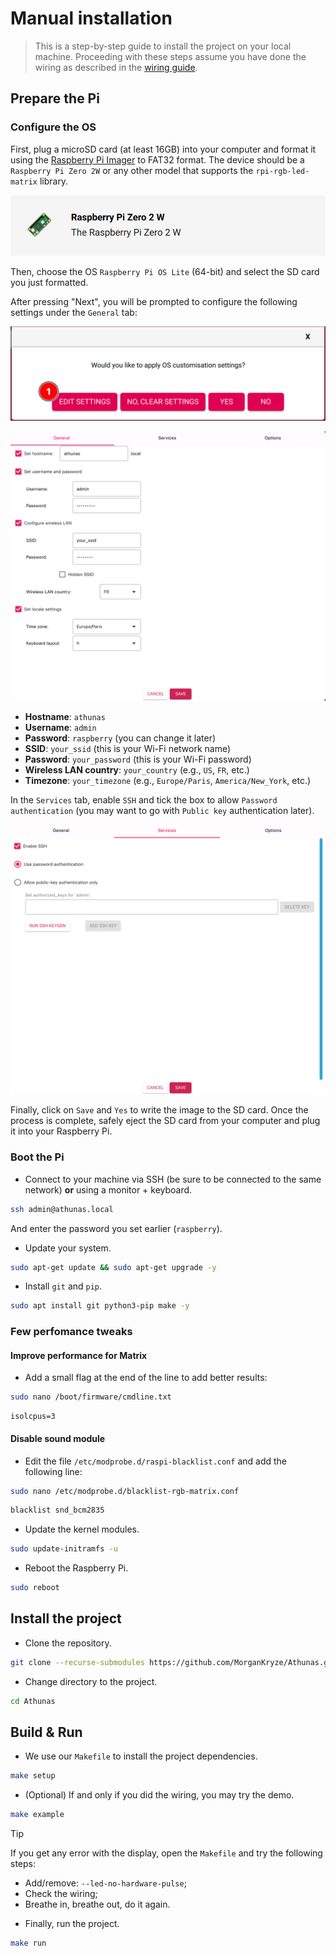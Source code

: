 # Manual installation

> This is a step-by-step guide to install the project on your local machine. Proceeding with these steps assume you have done the wiring as described in the [wiring guide](./docs/wiring.md).

## Prepare the Pi

### Configure the OS

First, plug a microSD card (at least 16GB) into your computer and format it using the [Raspberry Pi Imager](https://www.raspberrypi.com/software/) to FAT32 format. The device should be a `Raspberry Pi Zero 2W` or any other model that supports the `rpi-rgb-led-matrix` library.

![Pi Zero 2W](assets/img/install/pi-zero-2W.png)

Then, choose the OS `Raspberry Pi OS Lite` (64-bit) and select the SD card you just formatted.

After pressing "Next", you will be prompted to configure the following settings under the `General` tab:

![Prompt](assets/img/install/edit.png)

![Settings](assets/img/install/settings-general.png)

- **Hostname**: `athunas`
- **Username**: `admin`
- **Password**: `raspberry` (you can change it later)
- **SSID**: `your_ssid` (this is your Wi-Fi network name)
- **Password**: `your_password` (this is your Wi-Fi password)
- **Wireless LAN country**: `your_country` (e.g., `US`, `FR`, etc.)
- **Timezone**: `your_timezone` (e.g., `Europe/Paris`, `America/New_York`, etc.)

In the `Services` tab, enable `SSH` and tick the box to allow `Password authentication` (you may want to go with `Public key` authentication later).

![Services](assets/img/install/settings-services.png)

Finally, click on `Save` and `Yes` to write the image to the SD card. Once the process is complete, safely eject the SD card from your computer and plug it into your Raspberry Pi.

### Boot the Pi

- Connect to your machine via SSH (be sure to be connected to the same network) **or** using a monitor + keyboard.

```bash
ssh admin@athunas.local
```

And enter the password you set earlier (`raspberry`).

- Update your system.

```bash
sudo apt-get update && sudo apt-get upgrade -y
```

- Install `git` and `pip`.

```bash
sudo apt install git python3-pip make -y
```

### Few perfomance tweaks

#### Improve performance for Matrix

- Add a small flag at the end of the line to add better results:

```bash
sudo nano /boot/firmware/cmdline.txt
```

```plaintext
isolcpus=3
```

#### Disable sound module

- Edit the file `/etc/modprobe.d/raspi-blacklist.conf` and add the following line:

```bash
sudo nano /etc/modprobe.d/blacklist-rgb-matrix.conf
```

```bash
blacklist snd_bcm2835
```

- Update the kernel modules.

```bash
sudo update-initramfs -u
```

- Reboot the Raspberry Pi.

```bash
sudo reboot
```

## Install the project

- Clone the repository.

```bash
git clone --recurse-submodules https://github.com/MorganKryze/Athunas.git
```

- Change directory to the project.

```bash
cd Athunas
```

## Build & Run

- We use our `Makefile` to install the project dependencies.

```bash
make setup
```

- (Optional) If and only if you did the wiring, you may try the demo.

```bash
make example
```

> [!TIP]
> If you get any error with the display, open the `Makefile` and try the following steps:
>
> - Add/remove: `--led-no-hardware-pulse`;
> - Check the wiring;
> - Breathe in, breathe out, do it again.

- Finally, run the project.

```bash
make run
```
